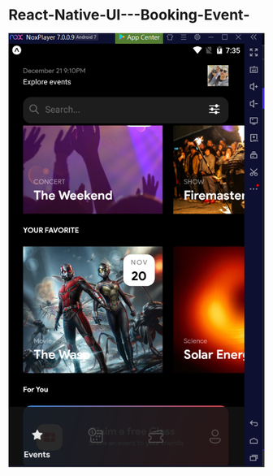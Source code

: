 # React-Native-UI---Booking-Event-
![alt text](https://github.com/nhatdoan1991/React-Native-UI---Booking-Event-/blob/master/capture.png?raw=true)
